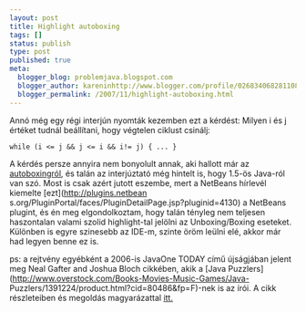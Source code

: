 ```yaml
---
layout: post
title: Highlight autoboxing
tags: []
status: publish
type: post
published: true
meta:
  blogger_blog: problemjava.blogspot.com
  blogger_author: kareninhttp://www.blogger.com/profile/02683406828110839343noreply@blogger.com
  blogger_permalink: /2007/11/highlight-autoboxing.html
---
```

Annó még egy régi interjún nyomták kezemben ezt a kérdést: Milyen i és j
értéket tudnál beállítani, hogy végtelen ciklust csinálj:

    
    
    while (i <= j && j <= i && i!= j) { ... }
    

  
A kérdés persze annyira nem bonyolult annak, aki hallott már az
[autoboxingról](http://jhacks.anzix.net/space/Autoboxing), és talán az
interjúztató még hintelt is, hogy 1.5-ös Java-ról van szó. Most is csak azért
jutott eszembe, mert a NetBeans hírlevél kiemelte [ezt](http://plugins.netbean
s.org/PluginPortal/faces/PluginDetailPage.jsp?pluginid=4130) a NetBeans
plugint, és én meg elgondolkoztam, hogy talán tényleg nem teljesen haszontalan
valami szolid highlight-tal jelölni az Unboxing/Boxing eseteket. Különben is
egyre szinesebb az IDE-m, szinte öröm leülni elé, akkor már had legyen benne
ez is.

  
ps: a rejtvény egyébként a 2006-is JavaOne TODAY című újságjában jelent meg
Neal Gafter and Joshua Bloch cikkében, akik a [Java
Puzzlers](http://www.overstock.com/Books-Movies-Music-Games/Java-
Puzzlers/1391224/product.html?cid=80486&fp=F)-nek is az írói. A cikk
részleteiben és megoldás magyarázattal
[itt.](http://java.sun.com/javaone/sf/2006/JavaOne_D1_LowRes.pdf)

  


